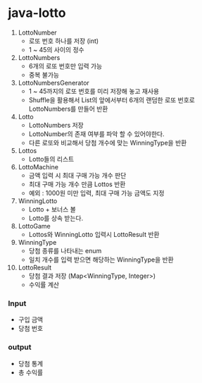 # java-lotto
1. LottoNumber
    - 로또 번호 하나를 저장 (int)
    - 1 ~ 45의 사이의 정수
2. LottoNumbers
    - 6개의 로또 번호만 입력 가능
    - 중복 불가능
3. LottoNumbersGenerator
    - 1 ~ 45까지의 로또 번호를 미리 저장해 놓고 재사용
    - Shuffle을 활용해서 List의 앞에서부터 6개의 랜덤한 로또 번호로 LottoNumbers를 만들어 반환
4. Lotto
    - LottoNumbers 저장
    - LottoNumber의 존재 여부를 파악 할 수 있어야한다.
    - 다른 로또와 비교해서 당첨 개수에 맞는 WinningType을 반환
5. Lottos
    - Lotto들의 리스트
6. LottoMachine
    - 금액 입력 시 최대 구매 가능 개수 판단
    - 최대 구매 가능 개수 만큼 Lottos 반환
    - 예외 : 1000원 미만 입력, 최대 구매 가능 금액도 지정
7. WinningLotto
    - Lotto + 보너스 볼
    - Lotto를 상속 받는다.
8. LottoGame
    - Lottos와 WinningLotto 입력시 LottoResult 반환
9. WinningType
    - 당첨 종류를 나타내는 enum
    - 일치 개수를 입력 받으면 해당하는 WinningType을 반환
10. LottoResult
    - 당첨 결과 저장 (Map<WinningType, Integer>)
    - 수익률 계산

### Input
- 구입 금액
- 당첨 번호

### output
- 당첨 통계
- 총 수익률
